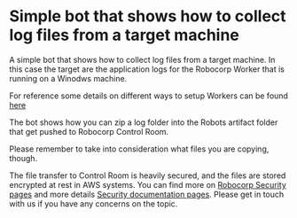 # Simple bot that shows how to collect log files from a target machine

A simple bot that shows how to collect log files from a target machine.
In this case the target are the application logs for the Robocorp Worker that is running on a Winodws machine.

For reference some details on different ways to setup Workers can be found [here](https://robocorp.com/docs/control-room/unattended/worker-setups)

The bot shows how you can zip a log folder into the Robots artifact folder that get pushed to Robocorp Control Room.

Please remember to take into consideration what files you are copying, though.

The file transfer to Control Room is heavily secured, and the files are stored encrypted at rest in AWS systems.
You can find more on [Robocorp Security pages](https://robocorp.com/security) and more details [Security documentation pages](https://robocorp.com/docs/security).
Please get in touch with us if you have any concerns on the topic.